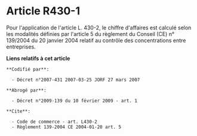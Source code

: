 # Article R430-1

Pour l'application de l'article L. 430-2, le chiffre d'affaires est calculé selon les modalités définies par l'article 5 du
règlement du Conseil (CE) n° 139/2004 du 20 janvier 2004 relatif au contrôle des concentrations entre entreprises.

**Liens relatifs à cet article**

	**Codifié par**:

	  - Décret n°2007-431 2007-03-25 JORF 27 mars 2007

	**Abrogé par**:

	  - Décret n°2009-139 du 10 février 2009 - art. 1

	**Cite**:

	  - Code de commerce - art. L430-2
	  - Règlement 139-2004 CE 2004-01-20 art. 5
